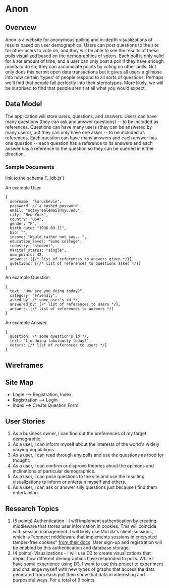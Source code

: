 # Anon

## Overview
Anon is a website for anonymous polling and in-depth visualizations of results based on user demographics. Users can post questions to the site for other users to vote on, and they will be able to see the results of these polls visualized based on the demographics of voters. Each poll is only valid for a set amount of time, and a user can only post a poll if they have enough points to do so; they can accumulate points by voting on other polls. Not only does this permit open data transactions but it gives all users a glimpse into how certain 'types' of people respond to all sorts of questions. Perhaps we'll find that people fall perfectly into their stereotypes. More likely, we will be surprised to find that people aren't at all what you would expect.

## Data Model

The application will store users, questions, and answers.
Users can have many questions (they can ask and answer questions) -- to be included as references.
Questions can have many users (they can be answered by many users), but they can only have one asker -- to be included as references.
Each question can have many answers and each answer has one question -- each question has a reference to its answers and each answer has a reference to the question so they can be queried in either direction.

### Sample Documents
link to the schema ('../db.js')

An example User
```
{
  username: "luruchevie",
  password: // a hashed password
  email: "notmyrealemail@nyu.edu",
  city: "New York",
  country: "USA",
  gender: "F",
  birth_date: "1996-09-11",
  bio: "",
  income: "Would rather not say...",
  education_level: "Some college",
  industry: "student",
  marital_status: "single",
  num_points: 42,
  answers: [{/* list of references to answers given */}],
  questions: [{/* list of references to questions asked */}]
}
```
An example Question
```
{
  text: "How are you doing today?",
  category: "Friendly",
  asked_by: /* some user's id */,
  answered_by: [/* list of references to users */],
  answers: [/* list of references to answers */]
}
```
An example Answer
```
{
  question: /* some question's id */,
  text: "I'm doing fabulously today!",
  voters: [/* list of references to users */]
}
```

## Wireframes

## Site Map
* Login --> Registration, Index
* Registration --> Login
* Index --> Create Question Form

## User Stories
1. As a business owner, I can find out the preferences of my target demographic. 
2. As a user, I can inform myself about the interests of the world's widely varying populations.
3. As a user, I can read through any polls and use the questions as food for thought.
4. As a user, I can confirm or disprove theories about the opinions and inclinations of particular demographics.
5. As a user, I can pose questions to the site and use the resulting visualizations to inform or entertain myself and others.
7. As a user, I can ask or answer silly questions just because I find them entertaining.

## Research Topics
1. (5 points) Authentication - I will implement authentication by creating middleware that stores user information in cookies. This will coincide with session management. I will likely use Mozilla's client-sessions, which is "connect middleware that implements sessions in encrypted tamper-free cookies" [from their docs](https://github.com/mozilla/node-client-sessions#usage). User sign-up and registration will be enabled by this authentication and database storage.
2. (4 points) Visualizations - I will use D3 to create visualizations that depict how different demographics have responded to polls. While I have some experience using D3, I want to use this project to experiment and challenge myself with new types of graphs that access the data generated from each poll then show that data in interesting and purposeful ways.
For a total of 9 points.
